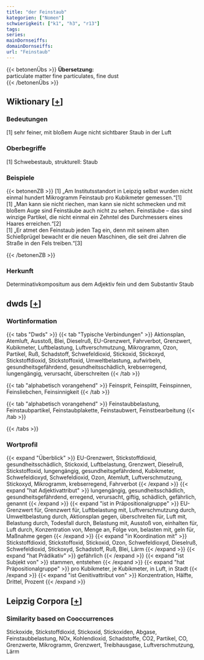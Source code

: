 ```yaml
---
title: "der Feinstaub"
kategorien: ["Nomen"]
schwierigkeit: ["k1", "h3", "r13"]
tags:
series:
mainDornseiffs:
domainDornseiffs:
url: "Feinstaub"
---
```


{{< betonenÜbs >}}
**Übersetzung:**  
particulate matter fine particulates, fine dust  
{{< /betonenÜbs >}}

## Wiktionary [[+](https://de.wiktionary.org/wiki/Feinstaub)]

### Bedeutungen
[1] sehr feiner, mit bloßem Auge nicht sichtbarer Staub in der Luft  

### Oberbegriffe
[1] Schwebestaub, strukturell: Staub  

### Beispiele
{{< betonenZB >}}
[1] „Am Institutsstandort in Leipzig selbst wurden nicht einmal hundert Mikrogramm Feinstaub pro Kubikmeter gemessen.“[1]  
[1] „Man kann sie nicht riechen, man kann sie nicht schmecken und mit bloßem Auge sind Feinstäube auch nicht zu sehen. Feinstäube – das sind winzige Partikel, die nicht einmal ein Zehntel des Durchmessers eines Haares erreichen.“[2]  
[1] „Er atmet den Feinstaub jeden Tag ein, denn mit seinem alten Schießprügel bewacht er die neuen Maschinen, die seit drei Jahren die Straße in den Fels treiben.“[3]  

{{< /betonenZB >}}
### Herkunft
Determinativkompositum aus dem Adjektiv fein und dem Substantiv Staub  



## dwds [[+](https://www.dwds.de/wb/Feinstaub)]

### Wortinformation
{{< tabs "Dwds" >}}
{{< tab "Typische Verbindungen" >}}
Aktionsplan, Atemluft, Ausstoß, Blei, Dieselruß, EU-Grenzwert, Fahrverbot, Grenzwert, Kubikmeter, Luftbelastung, Luftverschmutzung, Mikrogramm, Ozon, Partikel, Ruß, Schadstoff, Schwefeldioxid, Stickoxid, Stickoxyd, Stickstoffdioxid, Stickstoffoxid, Umweltbelastung, aufwirbeln, gesundheitsgefährdend, gesundheitsschädlich, krebserregend, lungengängig, verursacht, überschreiten
{{< /tab >}}

{{< tab "alphabetisch vorangehend" >}}
Feinsprit, Feinsplitt, Feinspinnen, Feinsliebchen, Feinsinnigkeit
{{< /tab >}}

{{< tab "alphabetisch vorangehend" >}}
Feinstaubbelastung, Feinstaubpartikel, Feinstaubplakette, Feinstaubwert, Feinstbearbeitung
{{< /tab >}}

{{< /tabs >}}

### Wortprofil
{{< expand "Überblick" >}} EU-Grenzwert, Stickstoffdioxid, gesundheitsschädlich, Stickoxid, Luftbelastung, Grenzwert, Dieselruß, Stickstoffoxid, lungengängig, gesundheitsgefährdend, Kubikmeter, Schwefeldioxyd, Schwefeldioxid, Ozon, Atemluft, Luftverschmutzung, Stickoxyd, Mikrogramm, krebserregend, Fahrverbot {{< /expand >}}
{{< expand "hat Adjektivattribut" >}} lungengängig, gesundheitsschädlich, gesundheitsgefährdend, erregend, verursacht, giftig, schädlich, gefährlich, genannt {{< /expand >}}
{{< expand "ist in Präpositionalgruppe" >}} EU-Grenzwert für, Grenzwert für, Luftbelastung mit, Luftverschmutzung durch, Umweltbelastung durch, Aktionsplan gegen, überschreiten für, Luft mit, Belastung durch, Todesfall durch, Belastung mit, Ausstoß von, einhalten für, Luft durch, Konzentration von, Menge an, Folge von, belasten mit, geln für, Maßnahme gegen {{< /expand >}}
{{< expand "in Koordination mit" >}} Stickstoffdioxid, Stickstoffoxid, Stickoxid, Ozon, Schwefeldioxyd, Dieselruß, Schwefeldioxid, Stickoxyd, Schadstoff, Ruß, Blei, Lärm {{< /expand >}}
{{< expand "hat Prädikativ" >}} gefährlich {{< /expand >}}
{{< expand "ist Subjekt von" >}} stammen, entstehen {{< /expand >}}
{{< expand "hat Präpositionalgruppe" >}} pro Kubikmeter, je Kubikmeter, in Luft, in Stadt {{< /expand >}}
{{< expand "ist Genitivattribut von" >}} Konzentration, Hälfte, Drittel, Prozent {{< /expand >}}

## Leipzig Corpora [[+](https://corpora.uni-leipzig.de/en/res?word=Feinstaub&corpusId=deu_newscrawl-public_2018)]


### Similarity based on Cooccurrences
Stickoxide, Stickstoffdioxid, Stickoxid, Stickoxiden, Abgase, Feinstaubbelastung, NOx, Kohlendioxid, Schadstoffe, CO2, Partikel, CO, Grenzwerte, Mikrogramm, Grenzwert, Treibhausgase, Luftverschmutzung, Lärm

